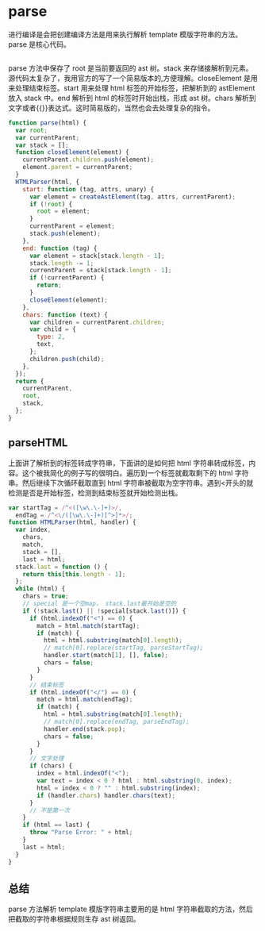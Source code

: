 # parse

进行编译是会把创建编译方法是用来执行解析 template 模版字符串的方法。parse 是核心代码。

<img :src="$withBase('../assets/v2/parseHtml.png')" alt="">

parse 方法中保存了 root 是当前要返回的 ast 树。stack 来存储接解析到元素。源代码太复杂了，我用官方的写了一个简易版本的,方便理解。closeElement 是用来处理结束标签。start 用来处理 html 标签的开始标签，把解析到的 astElement 放入 stack 中。end 解析到 html 的标签时开始出栈，形成 ast 树。chars 解析到文字或者{{}}表达式。这时简易版的，当然也会去处理复杂的指令。

```js
function parse(html) {
  var root;
  var currentParent;
  var stack = [];
  function closeElement(element) {
    currentParent.children.push(element);
    element.parent = currentParent;
  }
  HTMLParser(html, {
    start: function (tag, attrs, unary) {
      var element = createAstElement(tag, attrs, currentParent);
      if (!root) {
        root = element;
      }
      currentParent = element;
      stack.push(element);
    },
    end: function (tag) {
      var element = stack[stack.length - 1];
      stack.length -= 1;
      currentParent = stack[stack.length - 1];
      if (!currentParent) {
        return;
      }
      closeElement(element);
    },
    chars: function (text) {
      var children = currentParent.children;
      var child = {
        type: 2,
        text,
      };
      children.push(child);
    },
  });
  return {
    currentParent,
    root,
    stack,
  };
}
```

## parseHTML

上面讲了解析到的标签转成字符串，下面讲的是如何把 html 字符串转成标签，内容。这个被我简化的例子写的很明白。遍历到一个标签就截取剩下的 html 字符串。然后继续下次循环截取直到 html 字符串被截取为空字符串。遇到\<开头的就检测是否是开始标签，检测到结束标签就开始检测出栈。

```js
var startTag = /^<([\w\.\-]+)>/,
  endTag = /^<\/([\w\.\-]+)[^>]*>/;
function HTMLParser(html, handler) {
  var index,
    chars,
    match,
    stack = [],
    last = html;
  stack.last = function () {
    return this[this.length - 1];
  };
  while (html) {
    chars = true;
    // special 是一个空map， stack.last最开始是空的
    if (!stack.last() || !special[stack.last()]) {
      if (html.indexOf("<") == 0) {
        match = html.match(startTag);
        if (match) {
          html = html.substring(match[0].length);
          // match[0].replace(startTag, parseStartTag);
          handler.start(match[1], [], false);
          chars = false;
        }
      }
      // 结束标签
      if (html.indexOf("</") == 0) {
        match = html.match(endTag);
        if (match) {
          html = html.substring(match[0].length);
          // match[0].replace(endTag, parseEndTag);
          handler.end(stack.pop);
          chars = false;
        }
      }
      // 文字处理
      if (chars) {
        index = html.indexOf("<");
        var text = index < 0 ? html : html.substring(0, index);
        html = index < 0 ? "" : html.substring(index);
        if (handler.chars) handler.chars(text);
      }
      // 不是第一次
    }
    if (html == last) {
      throw "Parse Error: " + html;
    }
    last = html;
  }
}
```

## 总结

parse 方法解析 template 模版字符串主要用的是 html 字符串截取的方法，然后把截取的字符串根据规则生存 ast 树返回。
